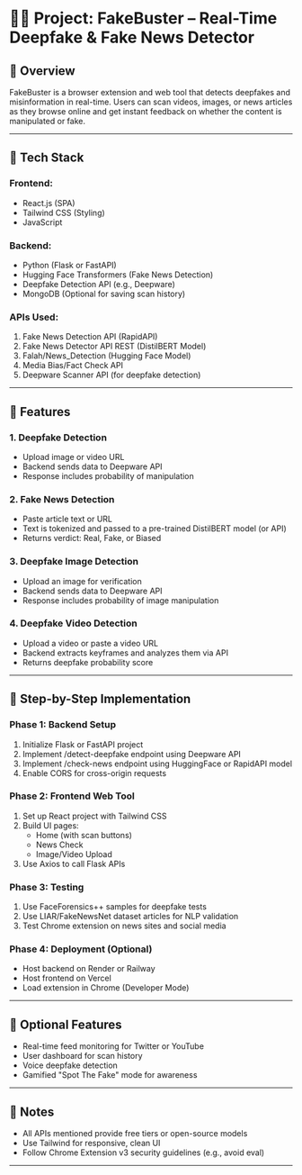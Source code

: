 # 🕵‍♂ Project: FakeBuster – Real-Time Deepfake & Fake News Detector

## 🚀 Overview
FakeBuster is a browser extension and web tool that detects deepfakes and misinformation in real-time. Users can scan videos, images, or news articles as they browse online and get instant feedback on whether the content is manipulated or fake.

---

## 🧰 Tech Stack

### Frontend:
- React.js (SPA)
- Tailwind CSS (Styling)
- JavaScript 

### Backend:
- Python (Flask or FastAPI)
- Hugging Face Transformers (Fake News Detection)
- Deepfake Detection API (e.g., Deepware)
- MongoDB (Optional for saving scan history)

### APIs Used:
1. Fake News Detection API (RapidAPI)
2. Fake News Detector API REST (DistilBERT Model)
3. Falah/News_Detection (Hugging Face Model)
4. Media Bias/Fact Check API
5. Deepware Scanner API (for deepfake detection)

---

## 🧱 Features

### 1. Deepfake Detection
- Upload image or video URL
- Backend sends data to Deepware API
- Response includes probability of manipulation

### 2. Fake News Detection
- Paste article text or URL
- Text is tokenized and passed to a pre-trained DistilBERT model (or API)
- Returns verdict: Real, Fake, or Biased

### 3. Deepfake Image Detection
- Upload an image for verification
- Backend sends data to Deepware API
- Response includes probability of image manipulation

### 4. Deepfake Video Detection
- Upload a video or paste a video URL
- Backend extracts keyframes and analyzes them via API
- Returns deepfake probability score

---

## 🔧 Step-by-Step Implementation

### Phase 1: Backend Setup
1. Initialize Flask or FastAPI project
2. Implement /detect-deepfake endpoint using Deepware API
3. Implement /check-news endpoint using HuggingFace or RapidAPI model
4. Enable CORS for cross-origin requests

### Phase 2: Frontend Web Tool
1. Set up React project with Tailwind CSS
2. Build UI pages:
   - Home (with scan buttons)
   - News Check
   - Image/Video Upload
3. Use Axios to call Flask APIs

### Phase 3: Testing
1. Use FaceForensics++ samples for deepfake tests
2. Use LIAR/FakeNewsNet dataset articles for NLP validation
3. Test Chrome extension on news sites and social media

### Phase 4: Deployment (Optional)
- Host backend on Render or Railway
- Host frontend on Vercel
- Load extension in Chrome (Developer Mode)

---

## 🌟 Optional Features
- Real-time feed monitoring for Twitter or YouTube
- User dashboard for scan history
- Voice deepfake detection
- Gamified "Spot The Fake" mode for awareness

---

## 📌 Notes
- All APIs mentioned provide free tiers or open-source models
- Use Tailwind for responsive, clean UI
- Follow Chrome Extension v3 security guidelines (e.g., avoid eval)

---
